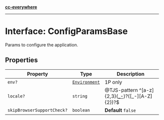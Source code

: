 [**cc-everywhere**](../../../../../index.md)

***

# Interface: ConfigParamsBase

Params to configure the application.

## Properties

| Property | Type | Description |
| ------ | ------ | ------ |
| `env?` | [`Environment`](../../host-info-types/enumerations/environment.md) | 1P only |
| `locale?` | `string` | @TJS-pattern ^[a-z]{2,3}([_-]([A-Za-z]{2,4}))?([_-][A-Z]{2})?$ |
| `skipBrowserSupportCheck?` | `boolean` | **Default** `false` |

